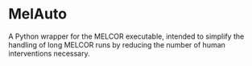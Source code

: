 # MelAuto
A Python wrapper for the MELCOR executable, intended to simplify the handling of long MELCOR runs by reducing the number of human interventions necessary.
